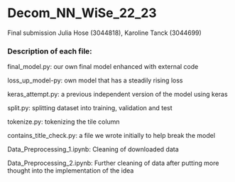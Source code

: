 # Decom_NN_WiSe_22_23
Final submission Julia Hose (3044818), Karoline Tanck (3044699)

### Description of each file:
final_model.py: our own final model enhanced with external code

loss_up_model-py: own model that has a steadily rising loss

keras_attempt.py: a previous independent version of the model using keras

split.py: splitting dataset into training, validation and test

tokenize.py: tokenizing the tile column

contains_title_check.py: a file we wrote initially to help break the model

Data_Preprocessing_1.ipynb: Cleaning of downloaded data 

Data_Preprocessing_2.ipynb: Further cleaning of data after putting more thought into the implementation of the idea

